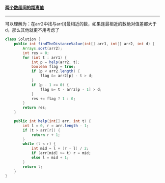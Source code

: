 #### <a href="https://leetcode.cn/problems/find-the-distance-value-between-two-arrays/">两个数组间的距离值</a>

-------------

可以理解为：在arr2中找与arr[i]最相近的数，如果连最相近的数绝对值差都大于d，那么其他就更不用考虑了

```java
class Solution {
    public int findTheDistanceValue(int[] arr1, int[] arr2, int d) {
        Arrays.sort(arr2);
        int res = 0;
        for (int t : arr1) {
            int p = help(arr2, t);
            boolean flag = true;
            if (p < arr2.length) {
                flag &= arr2[p] - t > d;
            }
            if (p - 1 >= 0) {
                flag &= t - arr2[p - 1] > d;
            }
            res += flag ? 1 : 0;
        }
        return res;
    }

    public int help(int[] arr, int t) {
        int l = 0, r = arr.length - 1;
        if (t > arr[r]) {
            return r + 1;
        }
        while (l < r) {
            int mid = l + (r - l) / 2;
            if (arr[mid] >= t) r = mid;
            else l = mid + 1;
        }
        return l;
    }
}
```

